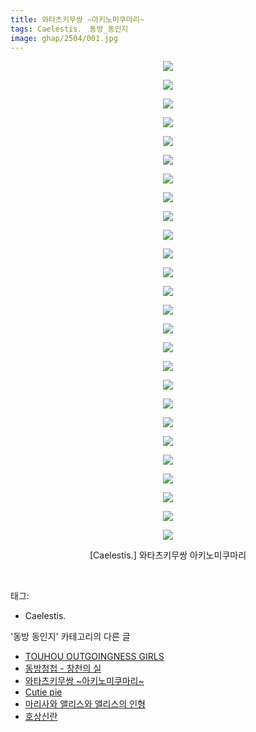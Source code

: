 ```yaml
---
title: 와타츠키무쌍 ~아키노미쿠마리~
tags: Caelestis． 동방_동인지
image: ghap/2504/001.jpg
---
```

<div class="article">
<p style="text-align: center; clear: none; float: none;"><img src="{{ site.nasurl }}/ghap/2504/001.jpg"/></p>
<p style="text-align: center; clear: none; float: none;"><img src="{{ site.nasurl }}/ghap/2504/002.jpg"/></p>
<p style="text-align: center; clear: none; float: none;"><img src="{{ site.nasurl }}/ghap/2504/003.jpg"/></p>
<p style="text-align: center; clear: none; float: none;"><img src="{{ site.nasurl }}/ghap/2504/004.jpg"/></p>
<p style="text-align: center; clear: none; float: none;"><img src="{{ site.nasurl }}/ghap/2504/005.jpg"/></p>
<p style="text-align: center; clear: none; float: none;"><img src="{{ site.nasurl }}/ghap/2504/006.jpg"/></p>
<p style="text-align: center; clear: none; float: none;"><img src="{{ site.nasurl }}/ghap/2504/007.jpg"/></p>
<p style="text-align: center; clear: none; float: none;"><img src="{{ site.nasurl }}/ghap/2504/008.jpg"/></p>
<p style="text-align: center; clear: none; float: none;"><img src="{{ site.nasurl }}/ghap/2504/009.jpg"/></p>
<p style="text-align: center; clear: none; float: none;"><img src="{{ site.nasurl }}/ghap/2504/010.jpg"/></p>
<p style="text-align: center; clear: none; float: none;"><img src="{{ site.nasurl }}/ghap/2504/011.jpg"/></p>
<p style="text-align: center; clear: none; float: none;"><img src="{{ site.nasurl }}/ghap/2504/012.jpg"/></p>
<p style="text-align: center; clear: none; float: none;"><img src="{{ site.nasurl }}/ghap/2504/013.jpg"/></p>
<p style="text-align: center; clear: none; float: none;"><img src="{{ site.nasurl }}/ghap/2504/014.jpg"/></p>
<p style="text-align: center; clear: none; float: none;"><img src="{{ site.nasurl }}/ghap/2504/015.jpg"/></p>
<p style="text-align: center; clear: none; float: none;"><img src="{{ site.nasurl }}/ghap/2504/016.jpg"/></p>
<p style="text-align: center; clear: none; float: none;"><img src="{{ site.nasurl }}/ghap/2504/017.jpg"/></p>
<p style="text-align: center; clear: none; float: none;"><img src="{{ site.nasurl }}/ghap/2504/018.jpg"/></p>
<p style="text-align: center; clear: none; float: none;"><img src="{{ site.nasurl }}/ghap/2504/019.jpg"/></p>
<p style="text-align: center; clear: none; float: none;"><img src="{{ site.nasurl }}/ghap/2504/020.jpg"/></p>
<p style="text-align: center; clear: none; float: none;"><img src="{{ site.nasurl }}/ghap/2504/021.jpg"/></p>
<p style="text-align: center; clear: none; float: none;"><img src="{{ site.nasurl }}/ghap/2504/022.jpg"/></p>
<p style="text-align: center; clear: none; float: none;"><img src="{{ site.nasurl }}/ghap/2504/023.jpg"/></p>
<p style="text-align: center; clear: none; float: none;"><img src="{{ site.nasurl }}/ghap/2504/024.jpg"/></p>
<p style="text-align: center; clear: none; float: none;"><img src="{{ site.nasurl }}/ghap/2504/025.jpg"/></p>
<p style="text-align: center; clear: none; float: none;"><img src="{{ site.nasurl }}/ghap/2504/026.jpg"/></p>
<p style="text-align: center; clear: none; float: none;">[Caelestis.] 와타츠키무쌍 아키노미쿠마리</p>
<p><br/></p>
</div><div class="tagTrail">
<p>태그: </p>
<ul>
<li>Caelestis.</li>
</ul>
</div><div class="another">
<p>'동방 동인지' 카테고리의 다른 글</p>
<ul>
<li><a href="/2016-10-09-ghap_2506">TOUHOU OUTGOINGNESS GIRLS</a></li>
<li><a href="/2016-10-08-ghap_2505">동방청첩 - 창천의 실</a></li>
<li><a href="/2016-10-08-ghap_2504">와타츠키무쌍 ~아키노미쿠마리~</a></li>
<li><a href="/2016-10-08-ghap_2503">Cutie pie</a></li>
<li><a href="/2016-10-08-ghap_2501">마리사와 앨리스와 앨리스의 인형</a></li>
<li><a href="/2016-10-08-ghap_2500">호상신란</a></li>
</ul>
</div><div class="cb_module cb_fluid">
<div class="cb_wrt cb_profile">
</div><!-- commentList close -->
</div>